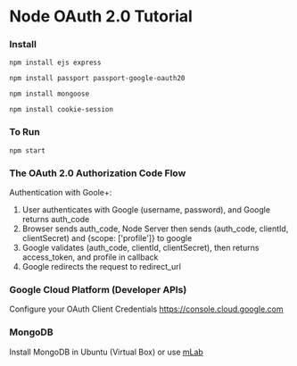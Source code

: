 # Node OAuth 2.0 Tutorial

### Install
```
npm install ejs express

npm install passport passport-google-oauth20

npm install mongoose

npm install cookie-session
```

### To Run
`npm start`

### The OAuth 2.0 Authorization Code Flow

Authentication with Goole+:

  1. User authenticates with Google (username, password), and Google returns auth_code
  2. Browser sends auth_code, Node Server then sends (auth_code, clientId, clientSecret) 
     and {scope: ['profile']} to google
  3. Google validates (auth_code, clientId, clientSecret), then returns access_token, and profile in callback
  4. Google redirects the request to redirect_url

### Google Cloud Platform (Developer APIs)

Configure your OAuth Client Credentials
https://console.cloud.google.com

### MongoDB

Install MongoDB in Ubuntu (Virtual Box) or use [mLab](https://mlab.com/)